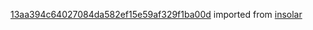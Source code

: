 [13aa394c64027084da582ef15e59af329f1ba00d](https://github.com/insolar/insolar/commit/13aa394c64027084da582ef15e59af329f1ba00d) imported from [insolar](https://github.com/insolar/insolar)
